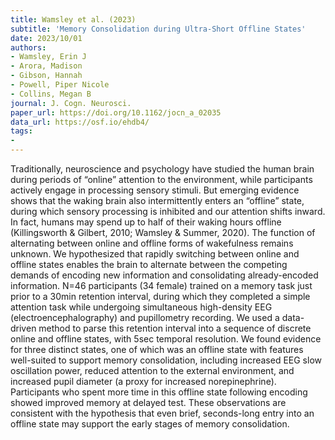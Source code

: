 ```yaml
---
title: Wamsley et al. (2023)
subtitle: 'Memory Consolidation during Ultra-Short Offline States'
date: 2023/10/01
authors:
- Wamsley, Erin J
- Arora, Madison
- Gibson, Hannah
- Powell, Piper Nicole
- Collins, Megan B
journal: J. Cogn. Neurosci.
paper_url: https://doi.org/10.1162/jocn_a_02035
data_url: https://osf.io/ehdb4/
tags:
- 
---
```


Traditionally, neuroscience and psychology have studied the human brain during periods of “online” attention to the environment, while participants actively engage in processing sensory stimuli. But emerging evidence shows that the waking brain also intermittently enters an “offline” state, during which sensory processing is inhibited and our attention shifts inward. In fact, humans may spend up to half of their waking hours offline (Killingsworth & Gilbert, 2010; Wamsley & Summer, 2020). The function of alternating between online and offline forms of wakefulness remains unknown. We hypothesized that rapidly switching between online and offline states enables the brain to alternate between the competing demands of encoding new information and consolidating already-encoded information. N=46 participants (34 female) trained on a memory task just prior to a 30min retention interval, during which they completed a simple attention task while undergoing simultaneous high-density EEG (electroencephalography) and pupillometry recording. We used a data-driven method to parse this retention interval into a sequence of discrete online and offline states, with 5sec temporal resolution. We found evidence for three distinct states, one of which was an offline state with features well-suited to support memory consolidation, including increased EEG slow oscillation power, reduced attention to the external environment, and increased pupil diameter (a proxy for increased norepinephrine). Participants who spent more time in this offline state following encoding showed improved memory at delayed test. These observations are consistent with the hypothesis that even brief, seconds-long entry into an offline state may support the early stages of memory consolidation.
